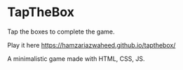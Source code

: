 # TapTheBox
Tap the boxes to complete the game.

Play it here https://hamzariazwaheed.github.io/tapthebox/

A minimalistic game made with HTML, CSS, JS.
